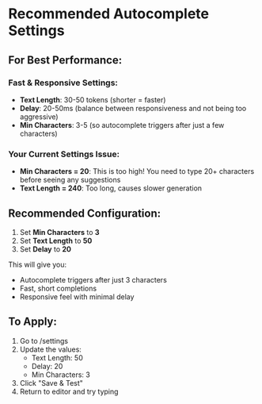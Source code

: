 # Recommended Autocomplete Settings

## For Best Performance:

### Fast & Responsive Settings:
- **Text Length**: 30-50 tokens (shorter = faster)
- **Delay**: 20-50ms (balance between responsiveness and not being too aggressive)
- **Min Characters**: 3-5 (so autocomplete triggers after just a few characters)

### Your Current Settings Issue:
- **Min Characters = 20**: This is too high! You need to type 20+ characters before seeing any suggestions
- **Text Length = 240**: Too long, causes slower generation

## Recommended Configuration:
1. Set **Min Characters** to **3**
2. Set **Text Length** to **50**
3. Set **Delay** to **20**

This will give you:
- Autocomplete triggers after just 3 characters
- Fast, short completions
- Responsive feel with minimal delay

## To Apply:
1. Go to /settings
2. Update the values:
   - Text Length: 50
   - Delay: 20
   - Min Characters: 3
3. Click "Save & Test"
4. Return to editor and try typing